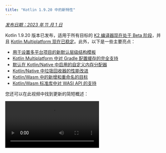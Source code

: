 ```yaml
---
title: "Kotlin 1.9.20 中的新特性"
---
```

_[发布日期：2023 年 11 月 1 日](releases#release-details)_

Kotlin 1.9.20 版本已发布，适用于所有目标的 [K2 编译器现在处于 Beta 阶段](#new-kotlin-k2-compiler-updates)，并且 [Kotlin Multiplatform 现在已稳定](#kotlin-multiplatform-is-stable)。此外，以下是一些主要亮点：

* [用于设置多平台项目的新默认层级结构模板](#template-for-configuring-multiplatform-projects)
* [Kotlin Multiplatform 中对 Gradle 配置缓存的完全支持](#full-support-for-the-gradle-configuration-cache-in-kotlin-multiplatform)
* [默认在 Kotlin/Native 中启用的自定义内存分配器](#custom-memory-allocator-enabled-by-default)
* [Kotlin/Native 中垃圾回收器的性能改进](#performance-improvements-for-the-garbage-collector)
* [Kotlin/Wasm 中的新增和重命名的目标](#new-wasm-wasi-target-and-the-renaming-of-the-wasm-target-to-wasm-js)
* [Kotlin/Wasm 标准库中对 WASI API 的支持](#support-for-the-wasi-api-in-the-standard-library)

您还可以在此视频中找到更新的简短概述：

<video src="https://www.youtube.com/v/Ol_96CHKqg8" title="What's new in Kotlin 1.9.20"/>

## IDE 支持

支持 1.9.20 的 Kotlin 插件可用于：

| IDE            | 支持的版本                     |
|----------------|----------------------------------------|
| IntelliJ IDEA  | 2023.1.x, 2023.2.x, 2023.x             |
| Android Studio | Hedgehog (2023.1.1), Iguana (2023.2.1) |
:::note
从 IntelliJ IDEA 2023.3.x 和 Android Studio Iguana (2023.2.1) Canary 15 开始，Kotlin 插件会自动包含并更新。您只需更新项目中的 Kotlin 版本即可。

:::

## 新的 Kotlin K2 编译器更新

JetBrains 的 Kotlin 团队正在继续稳定新的 K2 编译器，这将带来重大的性能改进，加速新语言功能的开发，统一 Kotlin 支持的所有平台，并为多平台项目提供更好的架构。

K2 目前处于所有目标的 **Beta** 阶段。[在发布博文中阅读更多信息](https://blog.jetbrains.com/kotlin/2023/11/kotlin-1-9-20-released/)

### Kotlin/Wasm 支持

自此版本起，Kotlin/Wasm 支持新的 K2 编译器。[了解如何在您的项目中启用它](#how-to-enable-the-kotlin-k2-compiler)。

### 预览带有 K2 的 kapt 编译器插件

:::note
kapt 编译器插件中对 K2 的支持是 [实验性的](components-stability)。
需要选择启用（请参阅下面的详细信息），您应该仅将其用于评估目的。

在 1.9.20 中，您可以尝试将 [kapt 编译器插件](kapt) 与 K2 编译器一起使用。
要在您的项目中使用 K2 编译器，请将以下选项添加到您的 `gradle.properties` 文件中：

```text
kotlin.experimental.tryK2=true
kapt.use.k2=true
```

或者，您可以通过完成以下步骤来为 kapt 启用 K2：
1. 在您的 `build.gradle.kts` 文件中，[将语言版本设置为](gradle-compiler-options#example-of-setting-languageversion)`2.0`。
2. 在您的 `gradle.properties` 文件中，添加 `kapt.use.k2=true`。

如果您在使用 kapt 和 K2 编译器时遇到任何问题，请将其报告给我们的 [issue tracker](http://kotl.in/issue)。

### 如何启用 Kotlin K2 编译器

#### 在 Gradle 中启用 K2

要启用和测试 Kotlin K2 编译器，请使用带有以下编译器选项的新语言版本：

```bash
-language-version 2.0
```

您可以在您的 `build.gradle.kts` 文件中指定它：

```kotlin
kotlin {
    sourceSets.all {
        languageSettings {
            languageVersion = "2.0"
        }
    }
}
```

#### 在 Maven 中启用 K2

要启用和测试 Kotlin K2 编译器，请更新您的 `pom.xml` 文件的 `<project/>` 部分：

```xml
<properties>
    <kotlin.compiler.languageVersion>2.0</kotlin.compiler.languageVersion>
</properties>
```

#### 在 IntelliJ IDEA 中启用 K2

要在 IntelliJ IDEA 中启用和测试 Kotlin K2 编译器，请转到 **Settings** | **Build, Execution, Deployment** |
**Compiler** | **Kotlin Compiler** 并将 **Language Version** 字段更新为 `2.0 (experimental)`。

### 留下您对新 K2 编译器的反馈

我们将不胜感激您的任何反馈！

* 在 Kotlin Slack 上直接向 K2 开发人员提供您的反馈 – [获取邀请](https://surveys.jetbrains.com/s3/kotlin-slack-sign-up?_gl=1*ju6cbn*_ga*MTA3MTk5NDkzMC4xNjQ2MDY3MDU4*_ga_9J976DJZ68*MTY1ODMzNzA3OS4xMDAuMS4xNjU4MzQwODEwLjYw) 并加入 [#k2-early-adopters](https://kotlinlang.slack.com/archives/C03PK0PE257) 频道。
* 在 [我们的 issue tracker](https://kotl.in/issue) 上报告您使用新 K2 编译器时遇到的任何问题。
* [启用 Send usage statistics 选项](https://www.jetbrains.com/help/idea/settings-usage-statistics.html) 以允许 JetBrains 收集有关 K2 使用情况的匿名数据。

## Kotlin/JVM

从 1.9.20 版本开始，编译器可以生成包含 Java 21 字节码的类。

## Kotlin/Native

Kotlin 1.9.20 包括一个稳定的内存管理器，默认启用了新的内存分配器，垃圾回收器的性能改进以及其他更新：

* [默认启用自定义内存分配器](#custom-memory-allocator-enabled-by-default)
* [垃圾回收器的性能改进](#performance-improvements-for-the-garbage-collector)
* [`klib` 工件的增量编译](#incremental-compilation-of-klib-artifacts)
* [管理库链接问题](#managing-library-linkage-issues)
* [在类构造函数调用中初始化伴生对象](#companion-object-initialization-on-class-constructor-calls)
* [所有 cinterop 声明的 opt-in 要求](#opt-in-requirement-for-all-cinterop-declarations)
* [链接器错误的自定义消息](#custom-message-for-linker-errors)
* [删除旧的内存管理器](#removal-of-the-legacy-memory-manager)
* [更改我们的目标层级策略](#change-to-our-target-tiers-policy)

### 默认启用自定义内存分配器

Kotlin 1.9.20 默认启用了新的内存分配器。它旨在替换以前的默认分配器 `mimaloc`，以使垃圾回收更加高效，并提高 [Kotlin/Native 内存管理器](native-memory-manager) 的运行时性能。

新的自定义分配器将系统内存划分为页面，从而允许以连续顺序进行独立的扫描。
每个分配都成为页面内的内存块，并且该页面会跟踪块大小。
不同的页面类型针对各种分配大小进行了优化。
内存块的连续排列可确保高效地迭代所有已分配的块。

当线程分配内存时，它会根据分配大小搜索合适的页面。
线程维护一组用于不同大小类别的页面。
通常，给定大小的当前页面可以容纳分配。
如果不是，则线程从共享分配空间请求不同的页面。
该页面可能已经可用，需要扫描或必须首先创建。

新的分配器允许同时进行多个独立的分配空间，这将使 Kotlin 团队能够试验不同的页面布局，以进一步提高性能。

#### 如何启用自定义内存分配器

从 Kotlin 1.9.20 开始，新的内存分配器是默认设置。无需其他设置。

如果您遇到高内存消耗，则可以使用 Gradle 构建脚本中的 `-Xallocator=mimalloc` 或 `-Xallocator=std` 切换回 `mimaloc` 或系统分配器。请在 [YouTrack](https://kotl.in/issue) 中报告此类问题，以帮助我们改进新的内存分配器。

有关新分配器设计的技术细节，请参见此 [README](https://github.com/JetBrains/kotlin/blob/master/kotlin-native/runtime/src/alloc/custom/README)。

### 垃圾回收器的性能改进

Kotlin 团队不断提高新的 Kotlin/Native 内存管理器的性能和稳定性。
此版本对垃圾回收器（GC）进行了一些重大更改，包括以下 1.9.20 的亮点：

* [](#full-parallel-mark-to-reduce-the-pause-time-for-the-gc)
* [](#tracking-memory-in-big-chunks-to-improve-the-allocation-performance)

#### 完全并行标记以减少 GC 的暂停时间

以前，默认垃圾回收器仅执行部分并行标记。当 mutator 线程暂停时，它将从其自身的根目录（例如线程本地变量和调用堆栈）开始标记 GC。同时，单独的 GC 线程负责从全局根目录以及所有正在运行本机代码因此未暂停的 mutator 的根目录开始标记。

这种方法在全局对象的数量有限并且 mutator 线程花费大量时间处于可运行状态执行 Kotlin 代码的情况下效果很好。但是，对于典型的 iOS 应用程序而言，情况并非如此。

现在，GC 使用完全并行标记，该标记结合了已暂停的 mutator，GC 线程和可选的标记线程来处理标记队列。默认情况下，标记过程由以下各项执行：

* 已暂停的 mutator。它们不会处理自己的根目录，然后在不主动执行代码时处于空闲状态，而是为整个标记过程做出贡献。
* GC 线程。这确保至少有一个线程将执行标记。

这种新方法使标记过程更加有效，从而减少了 GC 的暂停时间。

#### 以大块跟踪内存以提高分配性能

以前，GC 调度程序会单独跟踪每个对象的分配。但是，新的默认自定义分配器和 `mimalloc` 内存分配器都不会为每个对象分配单独的存储；它们会一次为多个对象分配较大的区域。

在 Kotlin 1.9.20 中，GC 跟踪区域而不是单个对象。这通过减少在每次分配时执行的任务数量来加速小对象的分配，因此有助于最小化垃圾回收器的内存使用量。

### klib 工件的增量编译

此功能是 [实验性的](components-stability#stability-levels-explained)。
它可能随时被删除或更改。需要选择启用（请参阅下面的详细信息）。
仅将其用于评估目的。我们将在 [YouTrack](https://kotl.in/issue) 中感谢您的反馈。

Kotlin 1.9.20 为 Kotlin/Native 引入了一种新的编译时间优化。
现在可以部分增量地将 `klib` 工件编译为本机代码。

在调试模式下将 Kotlin 源代码编译为本机二进制文件时，编译将经过两个阶段：

1. 源代码被编译为 `klib` 工件。
2. `klib` 工件及其依赖项被编译为二进制文件。

为了优化第二阶段的编译时间，该团队已经为依赖项实现了编译器缓存。
它们仅被编译为本机代码一次，并且每次编译二进制文件时都会重用该结果。
但是，从项目源构建的 `klib` 工件始终在每次项目更改时都完全重新编译为本机代码。

使用新的增量编译，如果项目模块更改仅导致将源代码部分重新编译为 `klib` 工件，则仅将 `klib` 的一部分进一步重新编译为二进制文件。

要启用增量编译，请将以下选项添加到您的 `gradle.properties` 文件中：

```none
kotlin.incremental.native=true
```

如果您遇到任何问题，请将此类案例报告给 [YouTrack](https://kotl.in/issue)。

### 管理库链接问题

此版本改进了 Kotlin/Native 编译器处理 Kotlin 库中的链接问题的方式。错误消息现在
包括更具可读性的声明，因为它们使用签名名称而不是哈希值，从而帮助您更轻松地查找和修复问题。这是一个示例：

```text
No function found for symbol 'org.samples/MyClass.removedFunction|removedFunction(kotlin.Int;kotlin.String){}[0]'
```
Kotlin/Native 编译器检测第三方 Kotlin 库之间的链接问题，并在运行时报告错误。
如果一个第三方 Kotlin 库的作者对另一个第三方 Kotlin 库使用的实验性
API 进行了不兼容的更改，则可能会遇到此类问题。

从 Kotlin 1.9.20 开始，编译器默认以静默模式检测链接问题。您可以在您的项目中调整此设置：

* 如果您想在编译日志中记录这些问题，请使用 `-Xpartial-linkage-loglevel=WARNING` 编译器选项启用警告。
* 也可以使用 `-Xpartial-linkage-loglevel=ERROR` 将报告的警告的严重性提高到编译错误。
在这种情况下，编译将失败，并且您将在编译日志中获得所有错误。使用此选项可以更仔细地检查链接问题。

```kotlin
// 在 Gradle 构建文件中传递编译器选项的示例：
kotlin {
    macosX64("native") {
        binaries.executable()

        compilations.configureEach {
            compilerOptions.configure {
                // 要将链接问题报告为警告：
                freeCompilerArgs.add("-Xpartial-linkage-loglevel=WARNING")

                // 要将链接警告提高到错误：
                freeCompilerArgs.add("-Xpartial-linkage-loglevel=ERROR")
            }
        }
    }
}
```

如果您遇到此功能的意外问题，则始终可以使用
`-Xpartial-linkage=disable` 编译器选项选择退出。请随时将此类案例报告给 [我们的 issue
tracker](https://kotl.in/issue)。

### 在类构造函数调用中初始化伴生对象

从 Kotlin 1.9.20 开始，Kotlin/Native 后端在类构造函数中调用伴生对象的静态初始化器：

```kotlin
class Greeting {
    companion object {
        init {
            print("Hello, Kotlin!") 
        }
    }
}

fun main() {
    val start = Greeting() // Prints "Hello, Kotlin!"
}
```

该行为现在与 Kotlin/JVM 统一，在 Kotlin/JVM 中，当加载（解析）与 Java 静态初始化器的语义匹配的相应类时，会初始化伴生对象。

现在，此功能的实现方式在平台之间更加一致，因此在 Kotlin
Multiplatform 项目中共享代码更加容易。

### 所有 cinterop 声明的 opt-in 要求

从 Kotlin 1.9.20 开始，所有由 `cinterop` 工具从 C 和 Objective-C 库（例如
libcurl 和 libxml）生成的 Kotlin 声明都标有 `@ExperimentalForeignApi`。如果缺少 opt-in 注释，您的代码将无法编译。

此要求反映了导入 C
和 Objective-C 库的 [实验性](components-stability#stability-levels-explained) 状态。我们建议您将其使用限制在项目中的特定区域。这将使
我们在开始稳定导入后，更轻松地进行迁移。

对于 Kotlin/Native 附带的本机平台库（例如 Foundation，UIKit 和 POSIX），只有它们的某些
API 需要使用 `@ExperimentalForeignApi` 进行 opt-in。在这种情况下，您将收到带有 opt-in 要求的警告。

:::

### 链接器错误的自定义消息

如果您是库作者，您现在可以使用自定义消息来帮助您的用户解决链接器错误。

如果您的 Kotlin 库依赖于 C 或 Objective-C 库，例如，使用 [CocoaPods 集成](native-cocoapods)，
则其用户需要在本地计算机上拥有这些依赖库，或者在项目构建脚本中显式配置它们。
如果不是这种情况，用户过去会收到令人困惑的“找不到框架”消息。

您现在可以在编译失败消息中提供特定的说明或链接。为此，请将 `-Xuser-setup-hint`
编译器选项传递给 `cinterop` 或将 `userSetupHint=message` 属性添加到您的 `.def` 文件中。

### 删除旧的内存管理器

[新的内存管理器](native-memory-manager) 在 Kotlin 1.6.20 中引入，并在 1.7.20 中成为默认设置。
从那时起，它一直在接收进一步的更新和性能改进，并已变得稳定。

是时候完成弃用周期并删除旧的内存管理器了。如果您仍在使用它，请从您的 `gradle.properties` 中删除
`kotlin.native.binary.memoryModel=strict` 选项，并按照我们的 [迁移指南](native-migration-guide) 进行必要的更改。

### 更改我们的目标层级策略

我们已决定升级 [第 1 层支持](native-target-support#tier-1) 的要求。Kotlin 团队现在
致力于为符合第 1 层资格的目标提供编译器版本之间的源代码和二进制文件兼容性。它们
还必须定期使用 CI 工具进行测试，以便能够编译和运行。目前，第 1 层包括以下 macOS 主机目标：

* `macosX64`
* `macosArm64`
* `iosSimulatorArm64`
* `iosX64`

在 Kotlin 1.9.20 中，我们还删除了许多以前已弃用的目标，即：

* `iosArm32`
* `watchosX86`
* `wasm32`
* `mingwX86`
* `linuxMips32`
* `linuxMipsel32`

请参阅当前 [支持的目标](native-target-support) 的完整列表。

## Kotlin Multiplatform

Kotlin 1.9.20 专注于 Kotlin Multiplatform 的稳定，并通过新的项目向导和其他值得注意的功能，在改善开发者体验方面迈出了新的步伐：

* [Kotlin Multiplatform 已稳定](#kotlin-multiplatform-is-stable)
* [用于配置多平台项目的模板](#template-for-configuring-multiplatform-projects)
* [新的项目向导](#new-project-wizard)
* [对 Gradle 配置缓存的完全支持](#full-support-for-the-gradle-configuration-cache-in-kotlin-multiplatform)
* [更轻松地在 Gradle 中配置新的标准库版本](#easier-configuration-of-new-standard-library-versions-in-gradle)
* [对第三方 cinterop 库的默认支持](#default-support-for-third-party-cinterop-libraries)
* [Compose Multiplatform 项目中对 Kotlin/Native 编译缓存的支持](#support-for-kotlin-native-compilation-caches-in-compose-multiplatform-projects)
* [兼容性指南](#compatibility-guidelines)

### Kotlin Multiplatform 已稳定

1.9.20 版本标志着 Kotlin 发展中的一个重要里程碑：[Kotlin Multiplatform](multiplatform-intro) 终于
变得稳定。这意味着该技术可以安全地在您的项目中使用，并且 100％ 可以用于生产。这也
意味着 Kotlin Multiplatform 的进一步开发将继续按照我们严格的 [向后兼容性规则](https://kotlinfoundation.org/language-committee-guidelines/) 进行。

请注意，Kotlin Multiplatform 的某些高级功能仍在发展中。使用它们时，您将收到一条警告，描述
您正在使用的功能的当前稳定性状态。在 IntelliJ IDEA 中使用任何实验性功能之前，
您需要在 **Settings** | **Advanced Settings** | **Kotlin** | **Experimental Multiplatform** 中显式启用它。

* 访问 [Kotlin 博客](https://blog.jetbrains.com/kotlin/2023/11/kotlin-multiplatform-stable/)，以了解有关 Kotlin Multiplatform 稳定和未来计划的更多信息。
* 查看 [Multiplatform 兼容性指南](multiplatform-compatibility-guide)，以查看在稳定过程中所做的重大更改。
* 阅读有关 [预期和实际声明的机制](multiplatform-expect-actual)，这是 Kotlin Multiplatform 的重要组成部分，也在此版本中得到了部分稳定。

### 用于配置多平台项目的模板

从 Kotlin 1.9.20 开始，Kotlin Gradle 插件会自动为流行的多平台方案创建共享源代码集。
如果您的项目设置是其中之一，则无需手动配置源代码集层次结构。
只需显式指定项目所需的目标即可。

现在，由于默认层次结构模板（Kotlin Gradle 插件的一项新功能），设置变得更加容易。
它是内置于插件中的源代码集层次结构的预定义模板。
它包括 Kotlin 自动为您声明的目标创建的中间源代码集。
[查看完整的模板](#see-the-full-hierarchy-template)。

#### 更轻松地创建您的项目

考虑一个面向 Android 和 iPhone 设备并在 Apple Silicon MacBook 上开发的多平台项目。
比较 Kotlin 的不同版本之间如何设置此项目：
<table>
<tr>
<td>
Kotlin 1.9.0 及更早版本（标准设置）
</td>
<td>
Kotlin 1.9.20
</td>
</tr>
<tr>
<td>

```kotlin
kotlin {
    androidTarget()
    iosArm64()
    iosSimulatorArm64()

    sourceSets {
        val commonMain by getting

        val iosMain by creating {
            dependsOn(commonMain)
        }

        val iosArm64Main by getting {
            dependsOn(iosMain)
        }

        val iosSimulatorArm64Main by getting {
            dependsOn(iosMain)
        }
    }
}
```
</td>
<td>

```kotlin
kotlin {
    androidTarget()
    iosArm64()
    iosSimulatorArm64()

    // iosMain 源代码集会自动创建
}
```
</td>
</tr>
</table>

请注意，使用默认层次结构模板如何大大减少设置项目所需的样板代码量。

当您在代码中声明 `androidTarget`，`iosArm64` 和 `iosSimulatorArm64` 目标时，Kotlin Gradle 插件会从模板中查找
合适的共享源代码集，并为您创建它们。生成的层次结构如下所示：

<img src="/img/default-hierarchy-example.svg" alt="使用中的默认目标层次结构的示例" width="350" style={{verticalAlign: 'middle'}}/>

绿色的源代码集实际上是在项目中创建和包含的，而默认模板中的灰色源代码集则被忽略。

#### 使用源代码集的完成

为了更容易地使用创建的项目结构，IntelliJ IDEA 现在为使用默认层次结构模板创建的源代码集提供完成：

<img src="/img/multiplatform-hierarchy-completion.animated.gif" alt="IDE 完成源代码集名称" width="350" preview-src="multiplatform-hierarchy-completion.png"/>

如果您尝试访问不存在的源代码集，因为您尚未声明相应的目标，Kotlin 也会警告您。
在下面的示例中，没有 JVM 目标（只有 `androidTarget`，这与 JVM 目标不同）。但是，让我们尝试使用 `jvmMain` 源代码集
，看看会发生什么：

```kotlin
kotlin {
    androidTarget()
    iosArm64()
    iosSimulatorArm64()

    sourceSets {
        jvmMain {
        }
    }
}
```

在这种情况下，Kotlin 在构建日志中报告警告：

```none
w: Accessed 'source set jvmMain' without registering the jvm target:
  kotlin {
      jvm() /* `<-` register the 'jvm' target */

      sourceSets.jvmMain.dependencies {

      }
  }
```

#### 设置目标层次结构

从 Kotlin 1.9.20 开始，默认层次结构模板会自动启用。在大多数情况下，不需要其他设置。

但是，如果您要迁移在 1.9.20 之前创建的现有项目，如果您之前手动引入了带有 `dependsOn()` 调用的中间源，则可能会遇到警告。
要解决此问题，请执行以下操作：

* 如果您的中间源代码集当前已包含在默认层次结构模板中，请删除所有手动 `dependsOn()`
调用和使用 `by creating` 构造创建的源代码集。

  要检查所有默认源代码集的列表，请参见 [完整的层次结构模板](#see-the-full-hierarchy-template)。

* 如果您想拥有默认层次结构模板不提供的其他源代码集，例如，一个
在 macOS 和 JVM 目标之间共享代码的源代码集，请通过显式使用 `applyDefaultHierarchyTemplate()` 重新应用该模板来调整层次结构
并像往常一样使用 `dependsOn()` 手动配置其他源代码集：

  ```kotlin
  kotlin {
      jvm()
      macosArm64()
      iosArm64()
      iosSimulatorArm64()

      // 显式应用默认层次结构。例如，它将创建 iosMain 源代码集：
      applyDefaultHierarchyTemplate()

      sourceSets {
          // 创建一个额外的 jvmAndMacos 源代码集
          val jvmAndMacos by creating {
              dependsOn(commonMain.get())
          }

          macosArm64Main.get().dependsOn(jvmAndMacos)
          jvmMain.get().dependsOn(jvmAndMacos)
      }
  }
  ```

* 如果您的项目中已经存在与模板生成的源代码集具有完全相同的名称的源代码集，
但这些源代码集在不同的目标集之间共享，则目前无法修改
模板源代码集之间的默认 `dependsOn` 关系。

  您可以在默认层次结构模板中或手动创建的模板中找到适合您目的的其他源代码集。另一种方法是完全退出模板。

  要退出，请将 `kotlin.mpp.applyDefaultHierarchyTemplate=false` 添加到您的 `gradle.properties` 并手动配置所有其他
源代码集。

  我们目前正在开发一个用于创建您自己的层次结构模板的 API，以简化这种情况下的设置过程。

#### 查看完整的层次结构模板

当您声明您的项目要编译到的目标时，
插件会从模板中选择相应的共享源代码集，并在您的项目中创建它们。

<img src="/img/full-template-hierarchy.svg" alt="默认层次结构模板" style={{verticalAlign: 'middle'}}/>
:::note
此示例仅显示项目的生产部分，省略了 `Main` 后缀
（例如，使用 `common` 而不是 `commonMain`）。但是，对于 `*Test` 源代码也是如此。

### 新的项目向导

JetBrains 团队正在引入一种创建跨平台项目的新方法 - [Kotlin Multiplatform Web 向导](https://kmp.jetbrains.com)。

新 Kotlin Multiplatform 向导的第一个实现涵盖了最流行的 Kotlin Multiplatform
用例。它整合了有关先前项目模板的所有反馈，并使架构尽可能健壮和
可靠。

新向导具有分布式架构，使我们能够拥有统一的后端和
不同的前端，其中 Web 版本是第一步。我们正在考虑实施 IDE 版本和
将来创建命令行工具。在 Web 上，您始终可以获得最新版本的向导，而在
IDE 中，您需要等待下一个版本。

借助新向导，项目设置比以往任何时候都容易。您可以通过
选择移动，服务器和桌面开发的目标平台来根据您的需求定制您的项目。我们还计划在以后的版本中添加 Web 开发。

<img src="/img/multiplatform-web-wizard.png" alt="Multiplatform Web 向导" width="400"/>

现在，新的项目向导是使用 Kotlin 创建跨平台项目的首选方法。自 1.9.20 起，Kotlin
插件不再在 IntelliJ IDEA 中提供 **Kotlin Multiplatform** 项目向导。

新的向导将轻松引导您完成初始设置，从而使入门过程更加顺畅。
如果您遇到任何问题，请将它们报告给 [YouTrack](https://kotl.in/issue)，以帮助我们改善您使用
该向导的体验。

<a href="https://kmp.jetbrains.com">
   <img src="/img/multiplatform-create-project-button.png" alt="创建项目" />
</a>

### 在 Kotlin Multiplatform 中完全支持 Gradle 配置缓存

以前，我们引入了 Gradle 配置缓存的 [预览版](whatsnew19#preview-of-the-gradle-configuration-cache)，
该预览版可用于 Kotlin Multiplatform 库。借助 1.9.20，Kotlin Multiplatform 插件迈出了又一步。

它现在支持 [Kotlin CocoaPods Gradle 插件](native-cocoapods-dsl-reference) 中的 Gradle 配置缓存，
以及 Xcode 构建所需的集成任务中，例如 `embedAndSignAppleFrameworkForXcode`。

现在，所有多平台项目都可以利用改进的构建时间。
Gradle 配置缓存通过重用后续构建的配置阶段的结果来加快构建过程。
有关更多详细信息和设置说明，请参见 [Gradle 文档](https://docs.gradle.org/current/userguide/configuration_cache.html#config_cache:usage)。

### 更轻松地在 Gradle 中配置新的标准库版本

创建多平台项目时，标准库（`stdlib`）的依赖项会自动添加到每个
源代码集中。这是开始使用您的多平台项目的最简单方法。

以前，如果您想手动配置标准库的依赖项，则需要在每个
源代码集中分别配置它。从 `kotlin-stdlib:1.9.20` 开始，您只需要在
`commonMain` 根源代码集中配置一次依赖项：
<table>
<tr>
<td>
标准库版本 1.9.10 及更早版本
</td>
<td>
标准库版本 1.9.20
</td>
</tr>
<tr>
<td>

```kotlin
kotlin {
    sourceSets {
        // 对于通用源代码集
        val commonMain by getting {
            dependencies {
                implementation("org.jetbrains.kotlin:kotlin-stdlib-common:1.9.10")
            }
        }

        // 对于 JVM 源代码集
        val jvmMain by getting {
            dependencies {
                implementation("org.jetbrains.kotlin:kotlin-stdlib:1.9.10")
            }
        }

        // 对于 JS 源代码集
        val jsMain by getting {
            dependencies {
                implementation("org.jetbrains.kotlin:kotlin-stdlib-js:1.9.10")
            }
        }
    }
}
```
</td>
<td>

```kotlin
kotlin {
    sourceSets {
        commonMain {
            dependencies {
                implementation("org.jetbrains.kotlin:kotlin-stdlib:1.9.20")
            }
        }
    }
}
```
</td>
</tr>
</table>

通过在标准库的 Gradle 元数据中包含新信息，可以进行此更改。这使
Gradle 可以自动为其他源代码集解析正确的标准库工件。

### 默认支持第三方 cinterop 库

Kotlin 1.9.20 为应用了 [Kotlin CocoaPods Gradle](native-cocoapods) 插件的项目中的所有 cinterop 依赖项添加了默认支持（而不是 opt-in 支持）。

这意味着您现在可以共享更多本机代码，而不受平台特定依赖项的限制。例如，您可以将 [Pod 库的依赖项](native-cocoapods-libraries) 添加到 `iosMain` 共享源代码集中。

以前，这仅适用于 Kotlin/Native
发行版附带的 [平台特定库](native-platform-libs)（例如 Foundation，UIKit 和 POSIX）。现在，默认情况下，所有第三方 Pod 库都可在共享源代码集中使用。您不再需要指定单独的 Gradle 属性来支持它们。

### Compose Multiplatform 项目中对 Kotlin/Native 编译缓存的支持

此版本解决了 Compose Multiplatform 编译器插件的兼容性问题，该问题主要影响
适用于 iOS 的 Compose Multiplatform 项目。

要解决此问题，您必须使用 `kotlin.native.cacheKind=none` Gradle 属性来禁用缓存。但是，此
解决方法会带来性能损失：由于缓存在 Kotlin/Native 编译器中不起作用，因此降低了编译时间。

现在问题已修复，您可以从 `gradle.properties` 文件中删除 `kotlin.native.cacheKind=none`，并享受
Compose Multiplatform 项目中改进的编译时间。

有关提高编译时间的更多提示，请参见 [Kotlin/Native 文档](native-improving-compilation-time)。

### 兼容性指南

配置项目时，请检查 Kotlin Multiplatform Gradle 插件与可用的 Gradle，Xcode 和
Android Gradle 插件 (AGP) 版本的兼容性：

| Kotlin Multiplatform Gradle 插件 | Gradle | Android Gradle 插件 | Xcode |
|---------------------------|------|----|----|
| 1.9.20        | 7.5 及更高版本 | 7.4.2–8.2 | 15.0。请参见下面的详细信息 |

截至本版本，建议的 Xcode 版本是 15.0。完全支持 Xcode 15.0 附带的库，并且
您可以从 Kotlin 代码中的任何位置访问它们。

但是，XCode 14.3 在大多数情况下仍应有效。请记住，如果您在本地计算机上使用版本 14.3，则 Xcode 15 附带的库将可见但不可访问。

## Kotlin/Wasm

在 1.9.20 中，Kotlin Wasm 达到了稳定性的 [Alpha 级别](components-stability)。

* [与 Wasm GC 第 4 阶段和最终操作码的兼容性](#compatibility-with-wasm-gc-phase-4-and-final-opcodes)
* [新的 `wasm-wasi` 目标，以及将 `wasm` 目标重命名为 `wasm-js`](#new-wasm-wasi-target-and-the-renaming-of-the-wasm-target-to-wasm-js)
* [标准库中对 WASI API 的支持](#support-for-the-wasi-api-in-the-standard-library)
* [Kotlin/Wasm API 改进](#kotlin-wasm-api-improvements)

Kotlin Wasm 是 [Alpha](components-stability)。
它可能随时更改。仅将其用于评估目的。

我们将在 [YouTrack](https://kotl.in/issue) 中感谢您的反馈。

:::

### 与 Wasm GC 第 4 阶段和最终操作码的兼容性

Wasm GC 移至最终阶段，它需要更新操作码 - 二进制表示中使用的常量数字。
Kotlin 1.9.20 支持最新的操作码，因此我们强烈建议您将 Wasm 项目更新到最新版本的 Kotlin。
我们还建议使用具有 Wasm 环境的最新版本的浏览器：
* Chrome 和基于 Chromium 的浏览器的 119 或更高版本。
* Firefox 的 119 或更高版本。请注意，在 Firefox 119 中，您需要 [手动打开 Wasm GC](wasm-troubleshooting)。

### 新的 wasm-wasi 目标，以及将 wasm 目标重命名为 wasm-js

在此版本中，我们为 Kotlin/Wasm 引入了一个新目标 – `wasm-wasi`。我们还将 `wasm` 目标重命名为 `wasm-js`。
在 Gradle DSL 中，这些目标分别可以作为 `wasmWasi {}` 和 `wasmJs {}` 使用。

要在您的项目中使用这些目标，请更新 `build.gradle.kts` 文件：

```kotlin
kotlin {
    wasmWasi {
        // ...
    }
    wasmJs {
        // ...
    }
}
```

先前引入的 `wasm {}` 块已被弃用，而使用 `wasmJs {}`。

要迁移您现有的 Kotlin/Wasm 项目，请执行以下操作：
* 在 `build.gradle.kts` 文件中，将 `wasm {}` 块重命名为 `wasmJs {}`。
* 在您的项目结构中，将 `wasmMain` 目录重命名为 `